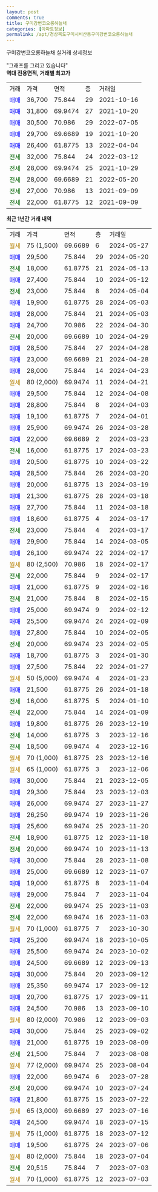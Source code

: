 ```yaml
---
layout: post
comments: true
title: 구미강변코오롱하늘채
categories: [아파트정보]
permalink: /apt/경상북도구미시비산동구미강변코오롱하늘채
---
```


구미강변코오롱하늘채 실거래 상세정보

<script type="text/javascript">
  google.charts.load('current', {'packages':['line', 'corechart']});
  google.charts.setOnLoadCallback(drawChart);

  function drawChart() {
    var data = new google.visualization.DataTable();
    data.addColumn('date', '거래일');
    data.addColumn('number', "매매");
    data.addColumn('number', "전세");
    data.addColumn('number', "전매");

    data.addRows([[new Date(Date.parse("2024-05-27")), null, null, null], [new Date(Date.parse("2024-05-20")), 29500, null, null], [new Date(Date.parse("2024-05-13")), null, 18000, null], [new Date(Date.parse("2024-05-12")), 27400, null, null], [new Date(Date.parse("2024-05-04")), null, 23000, null], [new Date(Date.parse("2024-05-03")), 19900, null, null], [new Date(Date.parse("2024-05-03")), 28000, null, null], [new Date(Date.parse("2024-04-30")), 24700, null, null], [new Date(Date.parse("2024-04-29")), null, 20000, null], [new Date(Date.parse("2024-04-28")), 28500, null, null], [new Date(Date.parse("2024-04-28")), 23000, null, null], [new Date(Date.parse("2024-04-23")), 28000, null, null], [new Date(Date.parse("2024-04-21")), null, null, null], [new Date(Date.parse("2024-04-08")), 29500, null, null], [new Date(Date.parse("2024-04-03")), 28800, null, null], [new Date(Date.parse("2024-04-01")), 19100, null, null], [new Date(Date.parse("2024-03-28")), 25900, null, null], [new Date(Date.parse("2024-03-23")), 22000, null, null], [new Date(Date.parse("2024-03-23")), null, 16000, null], [new Date(Date.parse("2024-03-22")), 20500, null, null], [new Date(Date.parse("2024-03-20")), 28500, null, null], [new Date(Date.parse("2024-03-19")), 20000, null, null], [new Date(Date.parse("2024-03-18")), 21300, null, null], [new Date(Date.parse("2024-03-18")), 27700, null, null], [new Date(Date.parse("2024-03-17")), 18600, null, null], [new Date(Date.parse("2024-03-17")), null, 23000, null], [new Date(Date.parse("2024-03-05")), 29900, null, null], [new Date(Date.parse("2024-02-17")), 26100, null, null], [new Date(Date.parse("2024-02-17")), null, null, null], [new Date(Date.parse("2024-02-17")), null, 22000, null], [new Date(Date.parse("2024-02-16")), 21000, null, null], [new Date(Date.parse("2024-02-15")), null, 21000, null], [new Date(Date.parse("2024-02-12")), 25000, null, null], [new Date(Date.parse("2024-02-09")), 25500, null, null], [new Date(Date.parse("2024-02-05")), 27800, null, null], [new Date(Date.parse("2024-02-05")), null, 20000, null], [new Date(Date.parse("2024-01-30")), 18700, null, null], [new Date(Date.parse("2024-01-27")), 27500, null, null], [new Date(Date.parse("2024-01-23")), null, null, null], [new Date(Date.parse("2024-01-18")), 21500, null, null], [new Date(Date.parse("2024-01-10")), null, 16000, null], [new Date(Date.parse("2024-01-09")), null, 22000, null], [new Date(Date.parse("2023-12-19")), 19800, null, null], [new Date(Date.parse("2023-12-16")), null, 14000, null], [new Date(Date.parse("2023-12-16")), null, 18500, null], [new Date(Date.parse("2023-12-16")), null, null, null], [new Date(Date.parse("2023-12-06")), null, null, null], [new Date(Date.parse("2023-12-05")), 30000, null, null], [new Date(Date.parse("2023-12-03")), 29300, null, null], [new Date(Date.parse("2023-11-27")), 26000, null, null], [new Date(Date.parse("2023-11-26")), 26250, null, null], [new Date(Date.parse("2023-11-20")), 25600, null, null], [new Date(Date.parse("2023-11-18")), null, 18900, null], [new Date(Date.parse("2023-11-13")), null, 20000, null], [new Date(Date.parse("2023-11-08")), 30000, null, null], [new Date(Date.parse("2023-11-07")), 25000, null, null], [new Date(Date.parse("2023-11-04")), 19000, null, null], [new Date(Date.parse("2023-11-04")), 29000, null, null], [new Date(Date.parse("2023-11-03")), null, 22000, null], [new Date(Date.parse("2023-11-03")), null, 22000, null], [new Date(Date.parse("2023-10-30")), null, null, null], [new Date(Date.parse("2023-10-05")), 25200, null, null], [new Date(Date.parse("2023-10-02")), 25500, null, null], [new Date(Date.parse("2023-09-13")), 24500, null, null], [new Date(Date.parse("2023-09-12")), 30000, null, null], [new Date(Date.parse("2023-09-12")), 25350, null, null], [new Date(Date.parse("2023-09-11")), 20700, null, null], [new Date(Date.parse("2023-09-10")), 24500, null, null], [new Date(Date.parse("2023-09-03")), null, null, null], [new Date(Date.parse("2023-09-02")), 30000, null, null], [new Date(Date.parse("2023-08-09")), 21000, null, null], [new Date(Date.parse("2023-08-08")), null, 21500, null], [new Date(Date.parse("2023-08-04")), null, null, null], [new Date(Date.parse("2023-07-28")), 22000, null, null], [new Date(Date.parse("2023-07-24")), null, 20000, null], [new Date(Date.parse("2023-07-22")), 21800, null, null], [new Date(Date.parse("2023-07-16")), null, null, null], [new Date(Date.parse("2023-07-15")), 24500, null, null], [new Date(Date.parse("2023-07-12")), null, null, null], [new Date(Date.parse("2023-07-06")), 19500, null, null], [new Date(Date.parse("2023-07-04")), null, null, null], [new Date(Date.parse("2023-07-03")), null, 20515, null], [new Date(Date.parse("2023-07-03")), null, null, null]]);

    var options = {
      hAxis: {
        format: 'yyyy/MM/dd'
      },    
      lineWidth: 0,
      pointsVisible: true,    
      title: '최근 1년간 유형별 실거래가 분포',
      legend: { position: 'bottom' }
    };

    var formatter = new google.visualization.NumberFormat({pattern:'###,###'} );
    formatter.format(data, 1);
    formatter.format(data, 2);
    
    setTimeout(function() {
        var chart = new google.visualization.LineChart(document.getElementById('columnchart_material'));
        chart.draw(data, (options));
        document.getElementById('loading').style.display = 'none';
    }, 200);
  }
</script>


<div id="loading" style="z-index:20; display: block; margin-left: 0px">"그래프를 그리고 있습니다"</div>
<div id="columnchart_material" style="width: 95%; margin-left: 0px; display: block"></div>
<!-- contents start -->
<b>역대 전용면적, 거래별 최고가</b>
<table class="sortable">
    <tr>
      <td>거래</td>
      <td>가격</td>
      <td>면적</td>
      <td>층</td>
      <td>거래일</td>
    </tr>
        <tr>
          <td><a style="color: blue">매매</a></td>
          <td>36,700</td>
          <td>75.844</td>
          <td>29</td>
          <td>2021-10-16</td>
        </tr>            <tr>
          <td><a style="color: blue">매매</a></td>
          <td>31,800</td>
          <td>69.9474</td>
          <td>27</td>
          <td>2021-10-20</td>
        </tr>            <tr>
          <td><a style="color: blue">매매</a></td>
          <td>30,500</td>
          <td>70.986</td>
          <td>29</td>
          <td>2022-07-05</td>
        </tr>            <tr>
          <td><a style="color: blue">매매</a></td>
          <td>29,700</td>
          <td>69.6689</td>
          <td>19</td>
          <td>2021-10-20</td>
        </tr>            <tr>
          <td><a style="color: blue">매매</a></td>
          <td>26,400</td>
          <td>61.8775</td>
          <td>13</td>
          <td>2022-04-04</td>
        </tr>        
        <tr>
              <td><a style="color: darkgreen">전세</a></td>
              <td>32,000</td>
              <td>75.844</td>
              <td>24</td>
              <td>2022-03-12</td>
            </tr>            <tr>
              <td><a style="color: darkgreen">전세</a></td>
              <td>28,000</td>
              <td>69.9474</td>
              <td>25</td>
              <td>2021-10-29</td>
            </tr>            <tr>
              <td><a style="color: darkgreen">전세</a></td>
              <td>28,000</td>
              <td>69.6689</td>
              <td>21</td>
              <td>2022-05-20</td>
            </tr>            <tr>
              <td><a style="color: darkgreen">전세</a></td>
              <td>27,000</td>
              <td>70.986</td>
              <td>13</td>
              <td>2021-09-09</td>
            </tr>            <tr>
              <td><a style="color: darkgreen">전세</a></td>
              <td>22,000</td>
              <td>61.8775</td>
              <td>12</td>
              <td>2021-09-09</td>
            </tr>        
    
</table>

<b>최근 1년간 거래 내역</b>

<table class="sortable">
    <tr>
      <td>거래</td>
      <td>가격</td>
      <td>면적</td>
      <td>층</td>
      <td>거래일</td>
    </tr>
    <tr>
      <td><a style="color: darkgoldenrod">월세</a></td>
      <td>75 (1,500)</td>
      <td>69.6689</td>
      <td>6</td>
      <td>2024-05-27</td>
    </tr>          <tr>
      <td><a style="color: blue">매매</a></td>
      <td>29,500</td>
      <td>75.844</td>
      <td>29</td>
      <td>2024-05-20</td>
    </tr>          <tr>
      <td><a style="color: darkgreen">전세</a></td>
      <td>18,000</td>
      <td>61.8775</td>
      <td>21</td>
      <td>2024-05-13</td>
    </tr>          <tr>
      <td><a style="color: blue">매매</a></td>
      <td>27,400</td>
      <td>75.844</td>
      <td>10</td>
      <td>2024-05-12</td>
    </tr>          <tr>
      <td><a style="color: darkgreen">전세</a></td>
      <td>23,000</td>
      <td>75.844</td>
      <td>8</td>
      <td>2024-05-04</td>
    </tr>          <tr>
      <td><a style="color: blue">매매</a></td>
      <td>19,900</td>
      <td>61.8775</td>
      <td>28</td>
      <td>2024-05-03</td>
    </tr>          <tr>
      <td><a style="color: blue">매매</a></td>
      <td>28,000</td>
      <td>75.844</td>
      <td>21</td>
      <td>2024-05-03</td>
    </tr>          <tr>
      <td><a style="color: blue">매매</a></td>
      <td>24,700</td>
      <td>70.986</td>
      <td>22</td>
      <td>2024-04-30</td>
    </tr>          <tr>
      <td><a style="color: darkgreen">전세</a></td>
      <td>20,000</td>
      <td>69.6689</td>
      <td>10</td>
      <td>2024-04-29</td>
    </tr>          <tr>
      <td><a style="color: blue">매매</a></td>
      <td>28,500</td>
      <td>75.844</td>
      <td>27</td>
      <td>2024-04-28</td>
    </tr>          <tr>
      <td><a style="color: blue">매매</a></td>
      <td>23,000</td>
      <td>69.6689</td>
      <td>21</td>
      <td>2024-04-28</td>
    </tr>          <tr>
      <td><a style="color: blue">매매</a></td>
      <td>28,000</td>
      <td>75.844</td>
      <td>14</td>
      <td>2024-04-23</td>
    </tr>          <tr>
      <td><a style="color: darkgoldenrod">월세</a></td>
      <td>80 (2,000)</td>
      <td>69.9474</td>
      <td>11</td>
      <td>2024-04-21</td>
    </tr>          <tr>
      <td><a style="color: blue">매매</a></td>
      <td>29,500</td>
      <td>75.844</td>
      <td>12</td>
      <td>2024-04-08</td>
    </tr>          <tr>
      <td><a style="color: blue">매매</a></td>
      <td>28,800</td>
      <td>75.844</td>
      <td>8</td>
      <td>2024-04-03</td>
    </tr>          <tr>
      <td><a style="color: blue">매매</a></td>
      <td>19,100</td>
      <td>61.8775</td>
      <td>7</td>
      <td>2024-04-01</td>
    </tr>          <tr>
      <td><a style="color: blue">매매</a></td>
      <td>25,900</td>
      <td>69.9474</td>
      <td>26</td>
      <td>2024-03-28</td>
    </tr>          <tr>
      <td><a style="color: blue">매매</a></td>
      <td>22,000</td>
      <td>69.6689</td>
      <td>2</td>
      <td>2024-03-23</td>
    </tr>          <tr>
      <td><a style="color: darkgreen">전세</a></td>
      <td>16,000</td>
      <td>61.8775</td>
      <td>17</td>
      <td>2024-03-23</td>
    </tr>          <tr>
      <td><a style="color: blue">매매</a></td>
      <td>20,500</td>
      <td>61.8775</td>
      <td>10</td>
      <td>2024-03-22</td>
    </tr>          <tr>
      <td><a style="color: blue">매매</a></td>
      <td>28,500</td>
      <td>75.844</td>
      <td>26</td>
      <td>2024-03-20</td>
    </tr>          <tr>
      <td><a style="color: blue">매매</a></td>
      <td>20,000</td>
      <td>61.8775</td>
      <td>13</td>
      <td>2024-03-19</td>
    </tr>          <tr>
      <td><a style="color: blue">매매</a></td>
      <td>21,300</td>
      <td>61.8775</td>
      <td>28</td>
      <td>2024-03-18</td>
    </tr>          <tr>
      <td><a style="color: blue">매매</a></td>
      <td>27,700</td>
      <td>75.844</td>
      <td>11</td>
      <td>2024-03-18</td>
    </tr>          <tr>
      <td><a style="color: blue">매매</a></td>
      <td>18,600</td>
      <td>61.8775</td>
      <td>4</td>
      <td>2024-03-17</td>
    </tr>          <tr>
      <td><a style="color: darkgreen">전세</a></td>
      <td>23,000</td>
      <td>75.844</td>
      <td>4</td>
      <td>2024-03-17</td>
    </tr>          <tr>
      <td><a style="color: blue">매매</a></td>
      <td>29,900</td>
      <td>75.844</td>
      <td>14</td>
      <td>2024-03-05</td>
    </tr>          <tr>
      <td><a style="color: blue">매매</a></td>
      <td>26,100</td>
      <td>69.9474</td>
      <td>22</td>
      <td>2024-02-17</td>
    </tr>          <tr>
      <td><a style="color: darkgoldenrod">월세</a></td>
      <td>80 (2,500)</td>
      <td>70.986</td>
      <td>18</td>
      <td>2024-02-17</td>
    </tr>          <tr>
      <td><a style="color: darkgreen">전세</a></td>
      <td>22,000</td>
      <td>75.844</td>
      <td>9</td>
      <td>2024-02-17</td>
    </tr>          <tr>
      <td><a style="color: blue">매매</a></td>
      <td>21,000</td>
      <td>61.8775</td>
      <td>9</td>
      <td>2024-02-16</td>
    </tr>          <tr>
      <td><a style="color: darkgreen">전세</a></td>
      <td>21,000</td>
      <td>75.844</td>
      <td>8</td>
      <td>2024-02-15</td>
    </tr>          <tr>
      <td><a style="color: blue">매매</a></td>
      <td>25,000</td>
      <td>69.9474</td>
      <td>9</td>
      <td>2024-02-12</td>
    </tr>          <tr>
      <td><a style="color: blue">매매</a></td>
      <td>25,500</td>
      <td>69.9474</td>
      <td>24</td>
      <td>2024-02-09</td>
    </tr>          <tr>
      <td><a style="color: blue">매매</a></td>
      <td>27,800</td>
      <td>75.844</td>
      <td>10</td>
      <td>2024-02-05</td>
    </tr>          <tr>
      <td><a style="color: darkgreen">전세</a></td>
      <td>20,000</td>
      <td>69.9474</td>
      <td>23</td>
      <td>2024-02-05</td>
    </tr>          <tr>
      <td><a style="color: blue">매매</a></td>
      <td>18,700</td>
      <td>61.8775</td>
      <td>3</td>
      <td>2024-01-30</td>
    </tr>          <tr>
      <td><a style="color: blue">매매</a></td>
      <td>27,500</td>
      <td>75.844</td>
      <td>22</td>
      <td>2024-01-27</td>
    </tr>          <tr>
      <td><a style="color: darkgoldenrod">월세</a></td>
      <td>50 (5,000)</td>
      <td>69.9474</td>
      <td>4</td>
      <td>2024-01-23</td>
    </tr>          <tr>
      <td><a style="color: blue">매매</a></td>
      <td>21,500</td>
      <td>61.8775</td>
      <td>26</td>
      <td>2024-01-18</td>
    </tr>          <tr>
      <td><a style="color: darkgreen">전세</a></td>
      <td>16,000</td>
      <td>61.8775</td>
      <td>5</td>
      <td>2024-01-10</td>
    </tr>          <tr>
      <td><a style="color: darkgreen">전세</a></td>
      <td>22,000</td>
      <td>75.844</td>
      <td>14</td>
      <td>2024-01-09</td>
    </tr>          <tr>
      <td><a style="color: blue">매매</a></td>
      <td>19,800</td>
      <td>61.8775</td>
      <td>26</td>
      <td>2023-12-19</td>
    </tr>          <tr>
      <td><a style="color: darkgreen">전세</a></td>
      <td>14,000</td>
      <td>61.8775</td>
      <td>3</td>
      <td>2023-12-16</td>
    </tr>          <tr>
      <td><a style="color: darkgreen">전세</a></td>
      <td>18,500</td>
      <td>69.9474</td>
      <td>4</td>
      <td>2023-12-16</td>
    </tr>          <tr>
      <td><a style="color: darkgoldenrod">월세</a></td>
      <td>70 (1,000)</td>
      <td>61.8775</td>
      <td>23</td>
      <td>2023-12-16</td>
    </tr>          <tr>
      <td><a style="color: darkgoldenrod">월세</a></td>
      <td>65 (1,000)</td>
      <td>61.8775</td>
      <td>3</td>
      <td>2023-12-06</td>
    </tr>          <tr>
      <td><a style="color: blue">매매</a></td>
      <td>30,000</td>
      <td>75.844</td>
      <td>21</td>
      <td>2023-12-05</td>
    </tr>          <tr>
      <td><a style="color: blue">매매</a></td>
      <td>29,300</td>
      <td>75.844</td>
      <td>23</td>
      <td>2023-12-03</td>
    </tr>          <tr>
      <td><a style="color: blue">매매</a></td>
      <td>26,000</td>
      <td>69.9474</td>
      <td>27</td>
      <td>2023-11-27</td>
    </tr>          <tr>
      <td><a style="color: blue">매매</a></td>
      <td>26,250</td>
      <td>69.9474</td>
      <td>19</td>
      <td>2023-11-26</td>
    </tr>          <tr>
      <td><a style="color: blue">매매</a></td>
      <td>25,600</td>
      <td>69.9474</td>
      <td>25</td>
      <td>2023-11-20</td>
    </tr>          <tr>
      <td><a style="color: darkgreen">전세</a></td>
      <td>18,900</td>
      <td>61.8775</td>
      <td>12</td>
      <td>2023-11-18</td>
    </tr>          <tr>
      <td><a style="color: darkgreen">전세</a></td>
      <td>20,000</td>
      <td>69.9474</td>
      <td>10</td>
      <td>2023-11-13</td>
    </tr>          <tr>
      <td><a style="color: blue">매매</a></td>
      <td>30,000</td>
      <td>75.844</td>
      <td>28</td>
      <td>2023-11-08</td>
    </tr>          <tr>
      <td><a style="color: blue">매매</a></td>
      <td>25,000</td>
      <td>69.6689</td>
      <td>12</td>
      <td>2023-11-07</td>
    </tr>          <tr>
      <td><a style="color: blue">매매</a></td>
      <td>19,000</td>
      <td>61.8775</td>
      <td>8</td>
      <td>2023-11-04</td>
    </tr>          <tr>
      <td><a style="color: blue">매매</a></td>
      <td>29,000</td>
      <td>75.844</td>
      <td>7</td>
      <td>2023-11-04</td>
    </tr>          <tr>
      <td><a style="color: darkgreen">전세</a></td>
      <td>22,000</td>
      <td>69.9474</td>
      <td>25</td>
      <td>2023-11-03</td>
    </tr>          <tr>
      <td><a style="color: darkgreen">전세</a></td>
      <td>22,000</td>
      <td>69.9474</td>
      <td>16</td>
      <td>2023-11-03</td>
    </tr>          <tr>
      <td><a style="color: darkgoldenrod">월세</a></td>
      <td>70 (1,000)</td>
      <td>61.8775</td>
      <td>7</td>
      <td>2023-10-30</td>
    </tr>          <tr>
      <td><a style="color: blue">매매</a></td>
      <td>25,200</td>
      <td>69.9474</td>
      <td>18</td>
      <td>2023-10-05</td>
    </tr>          <tr>
      <td><a style="color: blue">매매</a></td>
      <td>25,500</td>
      <td>69.9474</td>
      <td>24</td>
      <td>2023-10-02</td>
    </tr>          <tr>
      <td><a style="color: blue">매매</a></td>
      <td>24,500</td>
      <td>69.6689</td>
      <td>12</td>
      <td>2023-09-13</td>
    </tr>          <tr>
      <td><a style="color: blue">매매</a></td>
      <td>30,000</td>
      <td>75.844</td>
      <td>20</td>
      <td>2023-09-12</td>
    </tr>          <tr>
      <td><a style="color: blue">매매</a></td>
      <td>25,350</td>
      <td>69.9474</td>
      <td>17</td>
      <td>2023-09-12</td>
    </tr>          <tr>
      <td><a style="color: blue">매매</a></td>
      <td>20,700</td>
      <td>61.8775</td>
      <td>17</td>
      <td>2023-09-11</td>
    </tr>          <tr>
      <td><a style="color: blue">매매</a></td>
      <td>24,500</td>
      <td>70.986</td>
      <td>13</td>
      <td>2023-09-10</td>
    </tr>          <tr>
      <td><a style="color: darkgoldenrod">월세</a></td>
      <td>80 (2,000)</td>
      <td>70.986</td>
      <td>12</td>
      <td>2023-09-03</td>
    </tr>          <tr>
      <td><a style="color: blue">매매</a></td>
      <td>30,000</td>
      <td>75.844</td>
      <td>25</td>
      <td>2023-09-02</td>
    </tr>          <tr>
      <td><a style="color: blue">매매</a></td>
      <td>21,000</td>
      <td>61.8775</td>
      <td>19</td>
      <td>2023-08-09</td>
    </tr>          <tr>
      <td><a style="color: darkgreen">전세</a></td>
      <td>21,500</td>
      <td>75.844</td>
      <td>7</td>
      <td>2023-08-08</td>
    </tr>          <tr>
      <td><a style="color: darkgoldenrod">월세</a></td>
      <td>77 (2,000)</td>
      <td>69.9474</td>
      <td>25</td>
      <td>2023-08-04</td>
    </tr>          <tr>
      <td><a style="color: blue">매매</a></td>
      <td>22,000</td>
      <td>69.9474</td>
      <td>6</td>
      <td>2023-07-28</td>
    </tr>          <tr>
      <td><a style="color: darkgreen">전세</a></td>
      <td>20,000</td>
      <td>69.9474</td>
      <td>10</td>
      <td>2023-07-24</td>
    </tr>          <tr>
      <td><a style="color: blue">매매</a></td>
      <td>21,800</td>
      <td>61.8775</td>
      <td>15</td>
      <td>2023-07-22</td>
    </tr>          <tr>
      <td><a style="color: darkgoldenrod">월세</a></td>
      <td>65 (3,000)</td>
      <td>69.6689</td>
      <td>27</td>
      <td>2023-07-16</td>
    </tr>          <tr>
      <td><a style="color: blue">매매</a></td>
      <td>24,500</td>
      <td>69.9474</td>
      <td>18</td>
      <td>2023-07-15</td>
    </tr>          <tr>
      <td><a style="color: darkgoldenrod">월세</a></td>
      <td>75 (1,000)</td>
      <td>61.8775</td>
      <td>18</td>
      <td>2023-07-12</td>
    </tr>          <tr>
      <td><a style="color: blue">매매</a></td>
      <td>19,500</td>
      <td>61.8775</td>
      <td>24</td>
      <td>2023-07-06</td>
    </tr>          <tr>
      <td><a style="color: darkgoldenrod">월세</a></td>
      <td>80 (2,000)</td>
      <td>75.844</td>
      <td>18</td>
      <td>2023-07-04</td>
    </tr>          <tr>
      <td><a style="color: darkgreen">전세</a></td>
      <td>20,515</td>
      <td>75.844</td>
      <td>7</td>
      <td>2023-07-03</td>
    </tr>          <tr>
      <td><a style="color: darkgoldenrod">월세</a></td>
      <td>70 (1,000)</td>
      <td>61.8775</td>
      <td>12</td>
      <td>2023-07-03</td>
    </tr>      </table>
<!-- contents end -->    

